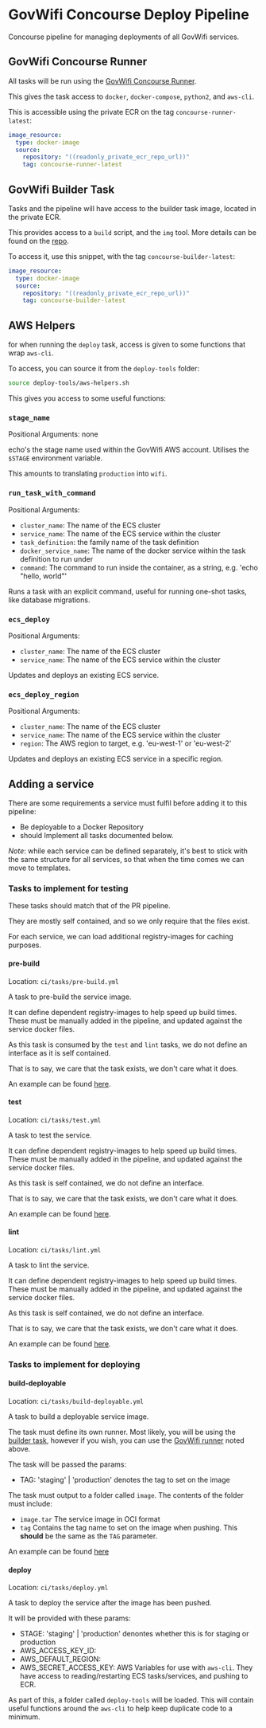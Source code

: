 # GovWifi Concourse Deploy Pipeline

Concourse pipeline for managing deployments of all GovWifi services.

## GovWifi Concourse Runner

All tasks will be run using the [GovWifi Concourse Runner][govwifi-runner].

This gives the task access to `docker`, `docker-compose`, `python2`, and `aws-cli`.

This is accessible using the private ECR on the tag `concourse-runner-latest`:

```yml
image_resource:
  type: docker-image
  source:
    repository: "((readonly_private_ecr_repo_url))"
    tag: concourse-runner-latest
```

## GovWifi Builder Task

Tasks and the pipeline will have access to the builder task image, located in the private ECR.

This provides access to a `build` script, and the `img` tool. More details can be found on the [repo][govwifi-builder-task-repo].

To access it, use this snippet, with the tag `concourse-builder-latest`:

```yml
image_resource:
  type: docker-image
  source:
    repository: "((readonly_private_ecr_repo_url))"
    tag: concourse-builder-latest
```

## AWS Helpers

for when running the `deploy` task, access is given to some functions that wrap `aws-cli`.

To access, you can source it from the `deploy-tools` folder:

```sh
source deploy-tools/aws-helpers.sh
```

This gives you access to some useful functions:

### `stage_name`

Positional Arguments: none

echo's the stage name used within the GovWifi AWS account.
Utilises the `$STAGE` environment variable.

This amounts to translating `production` into `wifi`.

### `run_task_with_command`

Positional Arguments:

- `cluster_name`: The name of the ECS cluster
- `service_name`: The name of the ECS service within the cluster
- `task_definition`: the family name of the task definition
- `docker_service_name`: The name of the docker service within the task definition to run under
- `command`: The command to run inside the container, as a string, e.g. 'echo "hello, world"'

Runs a task with an explicit command, useful for running one-shot tasks, like database migrations.

### `ecs_deploy`

Positional Arguments:

- `cluster_name`: The name of the ECS cluster
- `service_name`: The name of the ECS service within the cluster

Updates and deploys an existing ECS service.

### `ecs_deploy_region`

Positional Arguments:

- `cluster_name`: The name of the ECS cluster
- `service_name`: The name of the ECS service within the cluster
- `region`: The AWS region to target, e.g. 'eu-west-1' or 'eu-west-2'

Updates and deploys an existing ECS service in a specific region.

## Adding a service

There are some requirements a service must fulfil before adding it to this pipeline:

- Be deployable to a Docker Repository
- should Implement all tasks documented below.

*Note*: while each service can be defined separately, it's best to stick with the same
structure for all services, so that when the time comes we can move to templates.

### Tasks to implement for testing

These tasks should match that of the PR pipeline.

They are mostly self contained, and so we only require that the files exist.

For each service, we can load additional registry-images for caching purposes.

#### pre-build
Location: `ci/tasks/pre-build.yml`

A task to pre-build the service image.

It can define dependent registry-images to help speed up build times.
These must be manually added in the pipeline, and updated against the service docker files.

As this task is consumed by the `test` and `lint` tasks, we do not define an interface
as it is self contained.

That is to say, we care that the task exists, we don't care what it does.

An example can be found [here][example-pre-build].

#### test
Location: `ci/tasks/test.yml`

A task to test the service.

It can define dependent registry-images to help speed up build times.
These must be manually added in the pipeline, and updated against the service docker files.

As this task is self contained, we do not define an interface.

That is to say, we care that the task exists, we don't care what it does.

An example can be found [here][example-test].

#### lint
Location: `ci/tasks/lint.yml`

A task to lint the service.

It can define dependent registry-images to help speed up build times.
These must be manually added in the pipeline, and updated against the service docker files.

As this task is self contained, we do not define an interface.

That is to say, we care that the task exists, we don't care what it does.

An example can be found [here][example-lint].

### Tasks to implement for deploying

#### build-deployable
Location: `ci/tasks/build-deployable.yml`

A task to build a deployable service image.

The task must define its own runner.
Most likely, you will be using the [builder task][builder-task], however if you
wish, you can use the [GovWifi runner](#govwifi-concourse-runner) noted above.

The task will be passed the params:
- TAG: 'staging' | 'production'
  denotes the tag to set on the image

The task must output to a folder called `image`.
The contents of the folder must include:

- `image.tar`
  The service image in OCI format
- `tag`
  Contains the tag name to set on the image when pushing.
  This **should** be the same as the `TAG` parameter.

An example can be found [here][example-build-deployable]

#### deploy
Location: `ci/tasks/deploy.yml`

A task to deploy the service after the image has been pushed.

It will be provided with these params:

- STAGE: 'staging' | 'production'
  denontes whether this is for staging or production
- AWS_ACCESS_KEY_ID:
- AWS_DEFAULT_REGION:
- AWS_SECRET_ACCESS_KEY:
  AWS Variables for use with `aws-cli`.
  They have access to reading/restarting ECS tasks/services, and pushing to ECR.

As part of this, a folder called `deploy-tools` will be loaded.
This will contain useful functions around the `aws-cli` to help keep duplicate code to a minimum.

[govwifi-runner]: https://github.com/govwifi-concourse-runner
[example-pre-build]: https://github.com/alphagov/govwifi-logging-api/blob/master/ci/tasks/pre-build.yml
[example-test]: https://github.com/alphagov/govwifi-logging-api/blob/master/ci/tasks/test.yml
[example-lint]: https://github.com/alphagov/govwifi-logging-api/blob/master/ci/tasks/lint.yml
[example-build-deployable]: ./example-tasks/build-deployable.yml
[example-deploy]: https://github.com/alphagov/govwifi-logging-api/blob/master/ci/tasks/deploy.yml
[govwifi-builder-task-repo]: https://github.com/govwifi-builder-task
[builder-task]: #govwifi-builder-task
